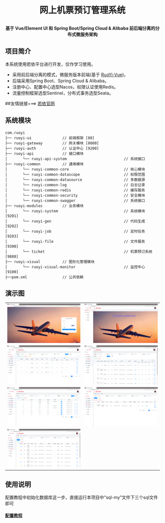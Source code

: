 <h1 align="center" style="margin: 30px 0 30px; font-weight: bold;">网上机票预订管理系统</h1>
<h4 align="center">基于 Vue/Element UI 和 Spring Boot/Spring Cloud & Alibaba 前后端分离的分布式微服务架构</h4>


## 项目简介

本系统使用若依平台进行开发，仅作学习使用。

* 采用前后端分离的模式，微服务版本前端(基于 [RuoYi-Vue](https://gitee.com/y_project/RuoYi-Vue))。
* 后端采用Spring Boot、Spring Cloud & Alibaba。
* 注册中心、配置中心选型Nacos，权限认证使用Redis。
* 流量控制框架选型Sentinel，分布式事务选型Seata。

##友情链接===> [若依官网](http://ruoyi.vip/)

## 系统模块

~~~
com.ruoyi     
├── ruoyi-ui              // 前端框架 [80]
├── ruoyi-gateway         // 网关模块 [8080]
├── ruoyi-auth            // 认证中心 [9200]
├── ruoyi-api             // 接口模块
│       └── ruoyi-api-system                          // 系统接口
├── ruoyi-common          // 通用模块
│       └── ruoyi-common-core                         // 核心模块
│       └── ruoyi-common-datascope                    // 权限范围
│       └── ruoyi-common-datasource                   // 多数据源
│       └── ruoyi-common-log                          // 日志记录
│       └── ruoyi-common-redis                        // 缓存服务
│       └── ruoyi-common-security                     // 安全模块
│       └── ruoyi-common-swagger                      // 系统接口
├── ruoyi-modules         // 业务模块
│       └── ruoyi-system                              // 系统模块 [9201]
│       └── ruoyi-gen                                 // 代码生成 [9202]
│       └── ruoyi-job                                 // 定时任务 [9203]
│       └── ruoyi-file                                // 文件服务 [9300]
│       └── ticket                                    // 机票预订系统 [9888]
├── ruoyi-visual          // 图形化管理模块
│       └── ruoyi-visual-monitor                      // 监控中心 [9100]
├──pom.xml                // 公共依赖
~~~

## 演示图

<table>
    <tr>
        <td><img src="演示图/1.png"/></td>
        <td><img src="演示图/2.png"/></td>
    </tr>
    <tr>
        <td><img src="演示图/3.png"/></td>
        <td><img src="演示图/4.png"/></td>
    </tr>
    <tr>
        <td><img src="演示图/5.png"/></td>
        <td><img src="演示图/6.png"/></td>
    </tr>
    <tr>
        <td><img src="演示图/7.png"/></td>
    </tr>
</table>

## 使用说明

配置教程中初始化数据库这一步，直接运行本项目中“sql-my”文件下三个sql文件即可
#### [配置教程](http://t.zoukankan.com/wang0327-p-15187469.html)


